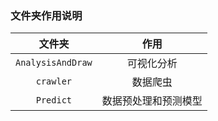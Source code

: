 ### 文件夹作用说明
|文件夹|作用|
|:---:|:---:|
|`AnalysisAndDraw`|可视化分析|
|`crawler`|数据爬虫|
|`Predict`|数据预处理和预测模型|